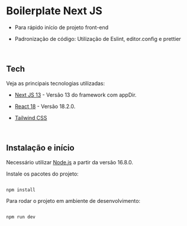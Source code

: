 # Boilerplate Next JS

- Para rápido início de projeto front-end

- Padronização de código: Utilização de Eslint, editor.config e prettier

<br>

## Tech

Veja as principais tecnologias utilizadas:

- [Next JS 13](https://beta.nextjs.org/docs) - Versão 13 do framework com appDir.

- [React 18](https://reactjs.org/blog/2022/03/29/react-v18.html) - Versão 18.2.0.

- [Tailwind CSS](https://tailwindcss.com/)

<br>

## Instalação e início

Necessário utilizar [Node.js](https://nodejs.org/) a partir da versão 16.8.0.

Instale os pacotes do projeto:

```sh

npm install

```

Para rodar o projeto em ambiente de desenvolvimento:

```sh

npm run dev

```
